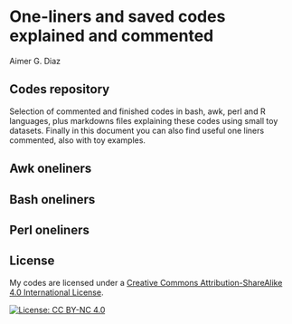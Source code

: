 One-liners and saved codes explained and commented
================
Aimer G. Diaz

<!---
Sintaxis propia de github markdown https://github.com/adam-p/markdown-here/wiki/Markdown-Cheatsheet
El tema de las licencias https://gist.github.com/lukas-h/2a5d00690736b4c3a7ba
Cuando lanze los paquetes tanto de deteccion de fragmentos como el script de reduccion de librerias https://docs.github.com/en/enterprise-server@2.22/packages/quickstart  


To edit the github page follow 
https://resources.github.com/whitepapers/github-and-rstudio/ 

Mejor guia para llegar hasta aca 
https://rubenfcasal.github.io/post/intro-bookdown/

Problems commiting , pushing and so on? 
https://stackoverflow.com/questions/5097456/throw-away-local-commits-in-git
--->

## Codes repository

Selection of commented and finished codes in bash, awk, perl and R
languages, plus markdowns files explaining these codes using small toy
datasets. Finally in this document you can also find useful one liners
commented, also with toy examples.

## Awk oneliners

## Bash oneliners

## Perl oneliners

<!-- https://stackoverflow.com/questions/45857934/executing-perl-6-code-in-rmarkdown-->

## License

My codes are licensed under a [Creative Commons Attribution-ShareAlike
4.0 International
License](https://creativecommons.org/licenses/by-nc/4.0/).

[![License: CC BY-NC
4.0](https://licensebuttons.net/l/by-nc/4.0/80x15.png)](https://creativecommons.org/licenses/by-nc/4.0/)
